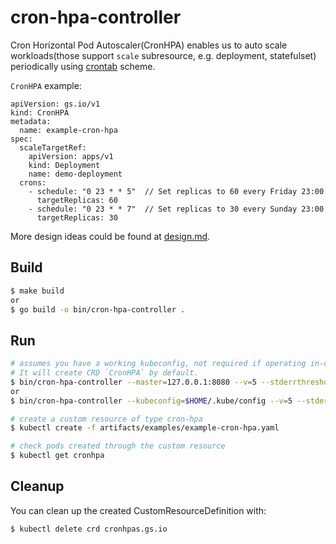 # cron-hpa-controller

Cron Horizontal Pod Autoscaler(CronHPA) enables us to auto scale workloads(those support `scale` subresource, e.g. deployment, statefulset) periodically using [crontab](https://en.wikipedia.org/wiki/Cron) scheme.


`CronHPA` example:

```
apiVersion: gs.io/v1
kind: CronHPA
metadata:
  name: example-cron-hpa
spec:
  scaleTargetRef:
    apiVersion: apps/v1
    kind: Deployment
    name: demo-deployment
  crons:
    - schedule: "0 23 * * 5"  // Set replicas to 60 every Friday 23:00
      targetReplicas: 60
    - schedule: "0 23 * * 7"  // Set replicas to 30 every Sunday 23:00
      targetReplicas: 30
```

More design ideas could be found at [design.md](./design.md).

## Build

``` sh
$ make build
or
$ go build -o bin/cron-hpa-controller .
```

## Run

```sh
# assumes you have a working kubeconfig, not required if operating in-cluster
# It will create CRD `CronHPA` by default.
$ bin/cron-hpa-controller --master=127.0.0.1:8080 --v=5 --stderrthreshold=0   // Assume 127.0.0.1:8080 is k8s master ip:port
or
$ bin/cron-hpa-controller --kubeconfig=$HOME/.kube/config --v=5 --stderrthreshold=0

# create a custom resource of type cron-hpa
$ kubectl create -f artifacts/examples/example-cron-hpa.yaml

# check pods created through the custom resource
$ kubectl get cronhpa
```

## Cleanup

You can clean up the created CustomResourceDefinition with:

    $ kubectl delete crd cronhpas.gs.io
